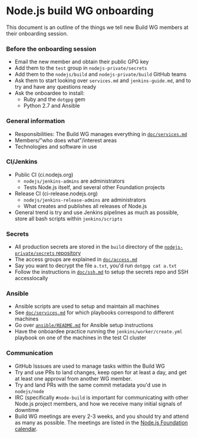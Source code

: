 # Node.js build WG onboarding

This document is an outline of the things we tell new Build WG members at their
onboarding session.

### Before the onboarding session

* Email the new member and obtain their public GPG key
* Add them to the `test` group in `nodejs-private/secrets`
* Add them to the `nodejs/build` and `nodejs-private/build` GitHub teams
* Ask them to start looking over `services.md` and `jenkins-guide.md`,
  and to try and have any questions ready
* Ask the onboardee to install:
  * Ruby and the `dotgpg` gem
  * Python 2.7 and Ansible

### General information

* Responsibilities: The Build WG manages everything in
  [`doc/services.md`](doc/services.md)
* Members/"who does what"/interest areas
* Technologies and software in use

### CI/Jenkins

* Public CI (ci.nodejs.org)
  * `nodejs/jenkins-admins` are administrators
  * Tests Node.js itself, and several other Foundation projects
* Release CI (ci-release.nodejs.org)
  * `nodejs/jenkins-release-admins` are administrators
  * What creates and publishes all releases of Node.js
* General trend is try and use Jenkins pipelines as much as possible,
  store all bash scripts within `jenkins/scripts`

### Secrets

* All production secrets are stored in the `build` directory of the
[`nodejs-private/secrets` repository][]
* The access groups are explained in [`doc/access.md`](doc/access.md)
* Say you want to decrypt the file `a.txt`, you'd run `dotgpg cat a.txt`
* Follow the instructions in [`doc/ssh.md`](doc/ssh.md) to setup the secrets
  repo and SSH accesslocally

### Ansible

* Ansible scripts are used to setup and maintain all machines
* See [`doc/services.md`](doc/services.md) for which playbooks
  correspond to different machines
* Go over [`ansible/README.md`](ansible/README.md) for Ansible setup
  instructions
* Have the onboardee practice running the `jenkins/worker/create.yml` playbook
on one of the machines in the test CI cluster

### Communication

* GitHub Isssues are used to manage tasks within the Build WG
* Try and use PRs to land changes, keep open for at least a day, and get
  at least one approval from another WG member.
* Try and land PRs with the same commit metadata you'd use in
  `nodejs/node`
* IRC (specifically `#node-build` is important for communicating with
  other Node.js project members, and how we receive many initial signals
of downtime
* Build WG meetings are every 2-3 weeks, and you should try and attend
  as many as possible. The meetings are listed in the [Node.js
Foundation calendar][].

[`nodejs-private/secrets` repository]: https://github.com/nodejs-private/secrets
[Node.js Foundation calendar]: https://nodejs.org/calendar
